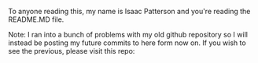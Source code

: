 To anyone reading this, my name is Isaac Patterson and you're reading the README.MD file.

Note: I ran into a bunch of problems with my old github repository so I will instead be posting my future commits to here form now on. If you wish to see the previous, please visit this repo: